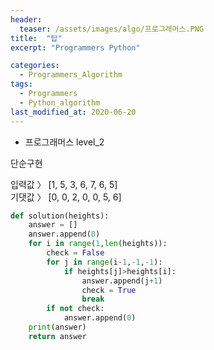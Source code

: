 ```yaml
---
header:
  teaser: /assets/images/algo/프로그래머스.PNG
title:  "탑"
excerpt: "Programmers Python"

categories:
  - Programmers_Algorithm
tags:
  - Programmers
  - Python_algorithm
last_modified_at: 2020-06-20
---
```

* 프로그래머스 level_2  

단순구현  

입력값 〉	[1, 5, 3, 6, 7, 6, 5]  
기댓값 〉	[0, 0, 2, 0, 0, 5, 6]

```python
def solution(heights):
    answer = []
    answer.append(0)
    for i in range(1,len(heights)):
        check = False
        for j in range(i-1,-1,-1):
            if heights[j]>heights[i]:
                answer.append(j+1)
                check = True
                break
        if not check:
            answer.append(0)
    print(answer)
    return answer
```
